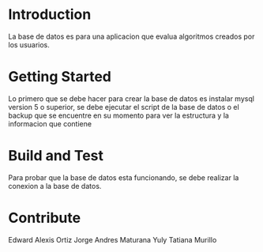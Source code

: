 # Introduction 
La base de datos es para una aplicacion que evalua algoritmos creados por los usuarios. 

# Getting Started
Lo primero que se debe hacer para crear la base de datos es instalar mysql version 5 o superior, se debe ejecutar el script de la base
de datos o el backup que se encuentre en su momento para ver la estructura y la informacion que contiene

# Build and Test
Para probar que la base de datos esta funcionando, se debe realizar la conexion a la base de datos.

# Contribute
Edward Alexis Ortiz
Jorge Andres Maturana
Yuly Tatiana Murillo

